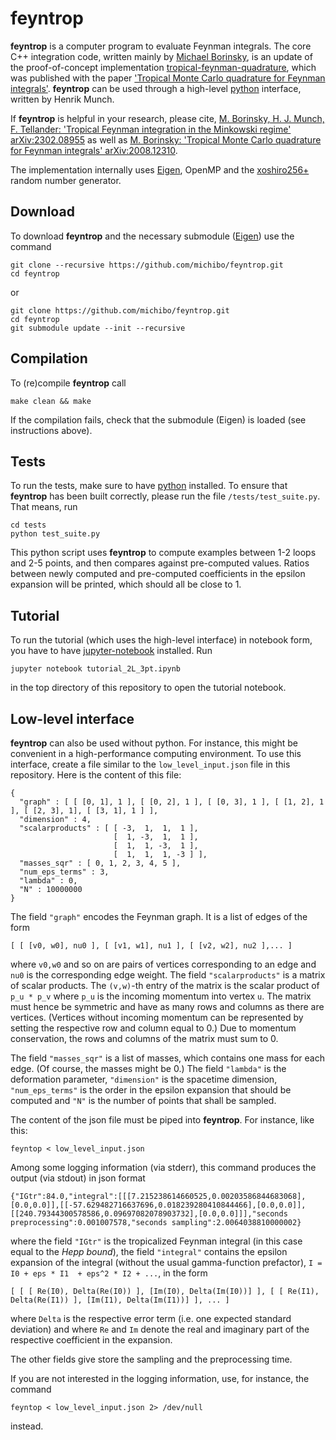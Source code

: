 feyntrop
========

**feyntrop** is a computer program to evaluate Feynman integrals. The core C++ integration code, written mainly by [Michael Borinsky](//michaelborinsky.com), is an update of the proof-of-concept implementation [tropical-feynman-quadrature](https://github.com/michibo/tropical-feynman-quadrature), which was published with the paper ['Tropical Monte Carlo quadrature for Feynman integrals'](//arxiv.org/abs/2008.12310). **feyntrop** can be used through a high-level [python](//python.org) interface, written by Henrik Munch.

If **feyntrop** is helpful in your research, please cite,
[M. Borinsky, H. J. Munch, F. Tellander: 'Tropical Feynman integration in the Minkowski regime' arXiv:2302.08955](//arxiv.org/abs/2302.08955) as well as [M. Borinsky: 'Tropical Monte Carlo quadrature for Feynman integrals' arXiv:2008.12310](//arxiv.org/abs/2008.12310).

The implementation internally uses [Eigen](http://eigen.tuxfamily.org), OpenMP and the [xoshiro256+](http://prng.di.unimi.it/) random number generator.

Download
--------

 
To download **feyntrop** and the necessary submodule ([Eigen](//eigen.tuxfamily.org/)) use the command

```
git clone --recursive https://github.com/michibo/feyntrop.git
cd feyntrop
```

or 

```
git clone https://github.com/michibo/feyntrop.git
cd feyntrop
git submodule update --init --recursive
```

Compilation
-----------

To (re)compile **feyntrop** call

```
make clean && make
```

If the compilation fails, check that the submodule (Eigen) is loaded (see instructions above).

Tests
-----

To run the tests, make sure to have [python](//python.org) installed.
To ensure that **feyntrop** has been built correctly, please run the file `/tests/test_suite.py`. That means, run
```
cd tests
python test_suite.py
```
This python script uses **feyntrop** to compute examples between 1-2 loops and 2-5 points, and then compares against pre-computed values.
Ratios between newly computed and pre-computed coefficients in the epsilon expansion will be printed, which should all be close to 1.

Tutorial
--------

To run the tutorial (which uses the high-level interface) in notebook form, you have to have [jupyter-notebook](//jupyter.org/) installed. Run
```
jupyter notebook tutorial_2L_3pt.ipynb
```
in the top directory of this repository to open the tutorial notebook.

Low-level interface
-------------------

**feyntrop** can also be used without python. For instance, this might be convenient in a high-performance computing environment. To use this interface, create a file similar to the `low_level_input.json` file in this repository. Here is the content of this file:
```
{
  "graph" : [ [ [0, 1], 1 ], [ [0, 2], 1 ], [ [0, 3], 1 ], [ [1, 2], 1 ], [ [2, 3], 1], [ [3, 1], 1 ] ],
  "dimension" : 4,
  "scalarproducts" : [ [ -3,  1,  1,  1 ],
                       [  1, -3,  1,  1 ],
                       [  1,  1, -3,  1 ],
                       [  1,  1,  1, -3 ] ],
  "masses_sqr" : [ 0, 1, 2, 3, 4, 5 ],
  "num_eps_terms" : 3,
  "lambda" : 0,
  "N" : 10000000
}
```
The field `"graph"` encodes the Feynman graph. It is a list of edges of the form 
```
[ [ [v0, w0], nu0 ], [ [v1, w1], nu1 ], [ [v2, w2], nu2 ],... ]
```
where `v0,w0` and so on are pairs of vertices corresponding to an edge and `nu0` is the corresponding edge weight.
The field `"scalarproducts"` is a matrix of scalar products. The `(v,w)`-th entry of the matrix is the scalar product of `p_u * p_v` where `p_u` is the incoming momentum into vertex `u`. The matrix must hence be symmetric and have as many rows and columns as there are vertices. (Vertices without incoming momentum can be represented by setting the respective row and column equal to 0.) Due to momentum conservation, the rows and columns of the matrix must sum to 0.

The field `"masses_sqr"` is a list of masses, which contains one mass for each edge. (Of course, the masses might be 0.)
The field `"lambda"` is the deformation parameter, `"dimension"` is the spacetime dimension, `"num_eps_terms"` is the order in the epsilon expansion that should be computed and `"N"` is the number of points that shall be sampled.

The content of the json file must be piped into **feyntrop**. For instance, like this:
```
feyntop < low_level_input.json
```
Among some logging information (via stderr), this command produces the output (via stdout) in json format 
```
{"IGtr":84.0,"integral":[[[7.215238614660525,0.00203586844683068],[0.0,0.0]],[[-57.629482716637696,0.018239280410844466],[0.0,0.0]],[[240.79344300578586,0.09697082078903732],[0.0,0.0]]],"seconds preprocessing":0.001007578,"seconds sampling":2.0064038810000002}
```
where the field `"IGtr"` is the tropicalized Feynman integral (in this case equal to the *Hepp bound*), 
the field `"integral"` contains the epsilon expansion of the integral (without the usual gamma-function prefactor), `I = I0 + eps * I1  + eps^2 * I2 + ...`,
in the form
```
[ [ [ Re(I0), Delta(Re(I0)) ], [Im(I0), Delta(Im(I0))] ], [ [ Re(I1), Delta(Re(I1)) ], [Im(I1), Delta(Im(I1))] ], ... ]
```
where `Delta` is the respective error term (i.e. one expected standard deviation) and 
where `Re` and `Im` denote the real and imaginary part of the respective coefficient in the expansion.

The other fields give store the sampling and the preprocessing time.

If you are not interested in the logging information, use, for instance, the command
```
feyntop < low_level_input.json 2> /dev/null
```
instead.
